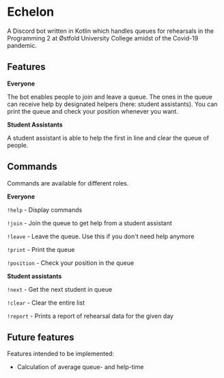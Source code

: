 # Echelon
<!-- div align="center">
//TODO: Legge inn test coverage, Kotlin versjon, Discord4J versjon og antall forks/stjerner?
  <p>
    <a href="https://discord.gg/bRCvFy9"><img src="https://discordapp.com/api/guilds/222078108977594368/embed.png" alt="Discord server" /></a>
    <a href="https://www.npmjs.com/package/discord.js"><img src="https://img.shields.io/npm/dt/discord.js.svg?maxAge=3600" alt="NPM downloads" /></a>
  </p>
</div -->

A Discord bot written in Kotlin which handles queues for rehearsals in the Programming 2 at Østfold University College amidst of the Covid-19 pandemic. 

## Features

__Everyone__

The bot enables people to join and leave a queue. The ones in the queue can receive help by designated helpers (here: student assistants). You can print the queue and check your position whenever you want. 

__Student Assistants__

A student assistant is able to help the first in line and clear the queue of people. 

## Commands

Commands are available for different roles. 

__Everyone__

`!help` - Display commands

`!join` - Join the queue to get help from a student assistant

`!leave` - Leave the queue. Use this if you don't need help anymore

`!print` - Print the queue

`!position` - Check your position in the queue

__Student assistants__

`!next` - Get the next student in queue

`!clear` - Clear the entire list

`!report` - Prints a report of rehearsal data for the given day

## Future features

Features intended to be implemented:

* Calculation of average queue- and help-time
